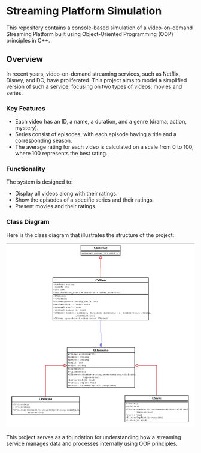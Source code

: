 # Streaming Platform Simulation

This repository contains a console-based simulation of a video-on-demand Streaming Platform built using Object-Oriented Programming (OOP) principles in C++. 

## Overview

In recent years, video-on-demand streaming services, such as Netflix, Disney, and DC, have proliferated. This project aims to model a simplified version of such a service, focusing on two types of videos: movies and series. 

### Key Features

- Each video has an ID, a name, a duration, and a genre (drama, action, mystery).
- Series consist of episodes, with each episode having a title and a corresponding season.
- The average rating for each video is calculated on a scale from 0 to 100, where 100 represents the best rating.

### Functionality

The system is designed to:
- Display all videos along with their ratings.
- Show the episodes of a specific series and their ratings.
- Present movies and their ratings.

### Class Diagram

Here is the class diagram that illustrates the structure of the project:

![Class Diagram](UMLdiagram.png)

This project serves as a foundation for understanding how a streaming service manages data and processes internally using OOP principles.
